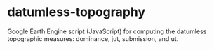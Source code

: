 # datumless-topography
Google Earth Engine script (JavaScript) for computing the datumless topographic measures: dominance, jut, submission, and ut.
